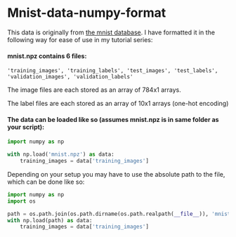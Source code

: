 # Mnist-data-numpy-format

This data is originally from [the mnist database](http://yann.lecun.com/exdb/mnist/).
I have formatted it in the following way for ease of use in my tutorial series:

#### mnist.npz contains 6 files:
    'training_images', 'training_labels', 'test_images', 'test_labels', 'validation_images', 'validation_labels'

The image files are each stored as an array of 784x1 arrays.

The label files are each stored as an array of 10x1 arrays (one-hot encoding)

#### The data can be loaded like so (assumes mnist.npz is in same folder as your script):
```python
import numpy as np

with np.load('mnist.npz') as data: 
	training_images = data['training_images']
```

Depending on your setup you may have to use the absolute path to the file, which can be done like so:
```python
import numpy as np
import os

path = os.path.join(os.path.dirname(os.path.realpath(__file__)), 'mnist.npz')
with np.load(path) as data: 
	training_images = data['training_images']
```
